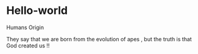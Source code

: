 # Hello-world

Humans Origin

  They say that we are born from the evolution of apes , but the truth is that 
  God created us !! 
